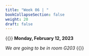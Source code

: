```yaml
---
title: "Week 06 | "
bookCollapseSection: false
weight: 20
draft: false
---
```


{{<hint info>}}
**Monday, February 12, 2023**

*We are going to be in room G203*
{{</hint>}}
